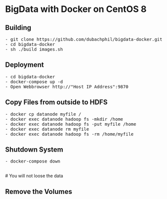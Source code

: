# BigData with Docker on CentOS 8

## Building
<pre>
- git clone https://github.com/dubachphil/bigdata-docker.git    # Clone my repo :)
- cd bigdata-docker                                             # Change to the cloned folder
- sh ./build_images.sh                                          # Build the images (9 GB)
</pre>
## Deployment
<pre>
- cd bigdata-docker                                             # Change to the directoy
- docker-compose up -d                                          # Starting the Single Node Cluster
- Open Webbrowser http://"Host IP Address":9870                 # Check if running correctly
</pre>

## Copy Files from outside to HDFS
<pre>
- docker cp datanode myfile /                                   # copy localfile to container
- docker exec datanode hadoop fs -mkdir /home                   # create a directory in hdfs filesystem
- docker exec datanode hadoop fs -put myfile /home              # put the file into hdfs filesystem
- docker exec datanode rm myfile                                # remove myfile in container
- docker exec datanode hadoop fs -rm /home/myfile               # remove myfile in hdfs filesystem
</pre>
## Shutdown System
<pre>
- docker-compose down                                           # Shut down the system. 
                                                                # All Data are stored in Docker Volume
</pre>                                                          # You will not loose the data

## Remove the Volumes
<pre></pre> 
